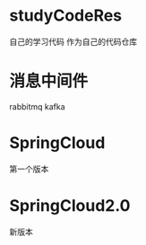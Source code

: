 # studyCodeRes
自己的学习代码
作为自己的代码仓库

# 消息中间件
rabbitmq
kafka

# SpringCloud
第一个版本
# SpringCloud2.0
新版本

